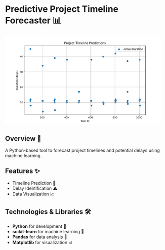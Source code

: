 # Predictive Project Timeline Forecaster 📊

<img src="https://github.com/Newbreedcraft/timeline-forecaster/blob/main/img/Figure_1.png" />

## Overview 🚀
A Python-based tool to forecast project timelines and potential delays using machine learning.

## Features ✨
- Timeline Prediction 📅
- Delay Identification ⚠️
- Data Visualization 📈

## Technologies & Libraries 🛠️
- **Python** for development 🐍
- **scikit-learn** for machine learning 🧠
- **Pandas** for data analysis 🐼
- **Matplotlib** for visualization 📊
